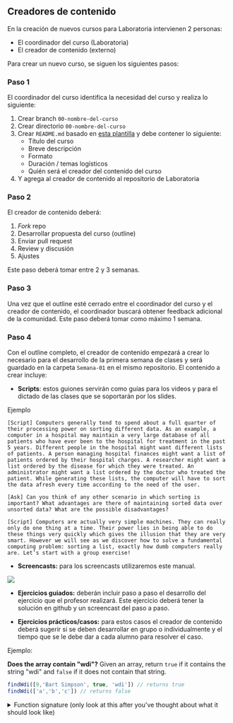 ## Creadores de contenido

En la creación de nuevos cursos para Laboratoria intervienen 2 personas:

- El coordinador del curso (Laboratoria)
- El creador de contenido (externo)

Para crear un nuevo curso, se siguen los siguientes pasos:

### Paso 1

El coordinador del curso identifica la necesidad del curso y realiza lo siguiente:

1. Crear branch `00-nombre-del-curso`
2. Crear directorio `00-nombre-del-curso`
3. Crear `README.md` basado en [esta plantilla](#) y debe contener lo siguiente:
	* Título del curso
	* Breve descripción
	* Formato
	* Duración / temas logísticos 
	* Quién será el creador del contenido del curso
4. Y agrega al creador de contenido al repositorio de Laboratoria


### Paso 2

El creador de contenido deberá:

1. _Fork_ repo
2. Desarrollar propuesta del curso (outline) 
3. Enviar pull request
4. Review y discusión
5. Ajustes

Este paso deberá tomar entre 2 y 3 semanas. 


### Paso 3 

Una vez que el outline esté cerrado entre el coordinador del curso y el creador de contenido, el coordinador buscará obtener feedback adicional de la comunidad. Este paso deberá tomar como máximo 1 semana.


### Paso 4 

Con el outline completo, el creador de contenido empezará a crear lo necesario para el desarrollo de la primera semana de clases y será guardado en la carpeta `Semana-01` en el mismo repositorio. El contenido a crear incluye:

* **Scripts**: estos guiones servirán como guías para los videos y para el dictado de las clases que se soportarán por los slides.  

Ejemplo

~~~
[Script] Computers generally tend to spend about a full quarter of their processing power on sorting different data. As an example, a computer in a hospital may maintain a very large database of all patients who have ever been to the hospital for treatment in the past 5 years. Different people in the hospital might want different lists of patients. A person managing hospital finances might want a list of patients ordered by their hospital charges. A researcher might want a list ordered by the disease for which they were treated. An administrator might want a list ordered by the doctor who treated the patient. While generating these lists, the computer will have to sort the data afresh every time according to the need of the user.

[Ask] Can you think of any other scenario in which sorting is important? What advantages are there of maintaining sorted data over unsorted data? What are the possible disadvantages?

[Script] Computers are actually very simple machines. They can really only do one thing at a time. Their power lies in being able to do these things very quickly which gives the illusion that they are very smart. However we will see as we discover how to solve a fundamental computing problem: sorting a list, exactly how dumb computers really are. Let’s start with a group exercise!
~~~

* **Screencasts:** para los screencasts utilizaremos este manual.

![](https://www.besttechie.com/wp-content/uploads/2015/10/screenflow-editor.png)

* **Ejercicios guiados:** deberán incluir paso a paso el desarrollo del ejercicio que el profesor realizará. Este ejercicio deberá tener la solución en github y un screencast del paso a paso.




* **Ejercicios prácticos/casos:** para estos casos el creador de contenido deberá sugerir si se deben desarrollar en grupo o individualmente y el tiempo que se le debe dar a cada alumno para resolver el caso.

Ejemplo:

**Does the array contain "wdi"?**
Given an array, return `true` if it contains the string "wdi" and `false` if it does not contain that string.

```javascript
findWdi([9,'Bart Simpson', true, 'wdi']) // returns true
findWdi(['a','b','c']) // returns false
```

<details>
<summary>Function signature (only look at this after you've thought about what it should look like)</summary>

```javascript

	function findWdi(arr){
		// TODO: Place your code here
	}

```




* **Quizzes:** son necesarios para probar el conocimiento de las estudiantes luego de ver las clases en video. Deben ser creados en google form e incluir el link en el repo.


Ejemplo: 

| # | Tipo | Tópico           
| - | ----- | -----
| 01 | video | ¿Qué son variables?
| 02 | video | Recibe información del usuario utilizando `prompt()` y guarda los datos en variables
| 03 | video | Nombrando variables
| 04 | reto | Crea nuevas variables y modifica su valor
| 05 | video | Valores y tipos de datos
| 06 | quiz | Prueba tu conocimiento



### Paso 5 

1. Enviar pull request
2. Review y discusión: esta revisión está a cargo del coordinador del curso.

### Paso 6 

Una vez cerrada la primera semana de contenido, esta pasa a los encargados de producir el material.

El creador de contenido vuelve al paso 4 para crear el material de las siguientes semanas.


### Paso 7 

1. El coordinador del curso aprueba el contenido de la primera semana y hace **Merge to master**

